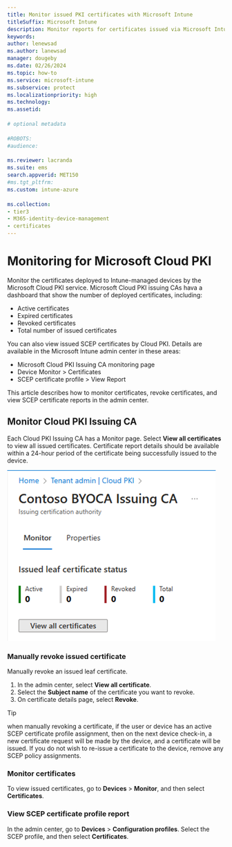 ```yaml
---
title: Monitor issued PKI certificates with Microsoft Intune
titleSuffix: Microsoft Intune 
description: Monitor reports for certificates issued via Microsoft Intune cloud PKI. 
keywords:
author: lenewsad
ms.author: lanewsad
manager: dougeby
ms.date: 02/26/2024
ms.topic: how-to
ms.service: microsoft-intune
ms.subservice: protect
ms.localizationpriority: high
ms.technology:
ms.assetid: 

# optional metadata

#ROBOTS:
#audience:

ms.reviewer: lacranda
ms.suite: ems
search.appverid: MET150
#ms.tgt_pltfrm:
ms.custom: intune-azure

ms.collection:
- tier3
- M365-identity-device-management
- certificates
---
```

# Monitoring for Microsoft Cloud PKI  

Monitor the certificates deployed to Intune-managed devices by the Microsoft Cloud PKI service. Microsoft Cloud PKI issuing CAs hava a dashboard that show the number of deployed certificates, including:   
- Active certificates
- Expired certificates  
- Revoked certificates  
- Total number of issued certificates   

You can also view issued SCEP certificates by Cloud PKI. Details are available in the Microsoft Intune admin center in these areas:  
- Microsoft Cloud PKI Issuing CA monitoring page  
- Device Monitor > Certificates  
- SCEP certificate profile > View Report  

This article describes how to monitor certificates, revoke certificates, and view SCEP certificate reports in the admin center.   

## Monitor Cloud PKI Issuing CA 
Each Cloud PKI Issuing CA has a Monitor page.  Select **View all certificates** to view all issued certificates. Certificate report details should be available within a 24-hour period of the certificate being successfully issued to the device.  

![Image of the certificate count for Microsoft Cloud PKI in admin center.](./media/microsoft-cloud-pki/intune-certificate-count-cloud-pki.png)  

### Manually revoke issued certificate  
Manually revoke an issued leaf certificate.  

1. In the admin center, select **View all certificate**.  
2. Select the **Subject name** of the certificate you want to revoke.  
3. On certificate details page, select **Revoke**.  

<!-- Example Screenshot -->  

> [!TIP]
> when manually revoking a certificate, if the user or device has an active SCEP certificate profile assignment, then on the next device check-in, a new certificate request will be made by the device, and a certificate will be issued.  If you do not wish to re-issue a certificate to the device, remove any SCEP policy assignments.  

### Monitor certificates   

To view issued certificates, go to **Devices** > **Monitor**, and then select **Certificates**.  

<!-- Example Screenshot -->   

### View SCEP certificate profile report  

In the admin center, go to **Devices** > **Configuration profiles**. Select the SCEP profile, and then select **Certificates**.  

<!-- Example Screenshot -->   












